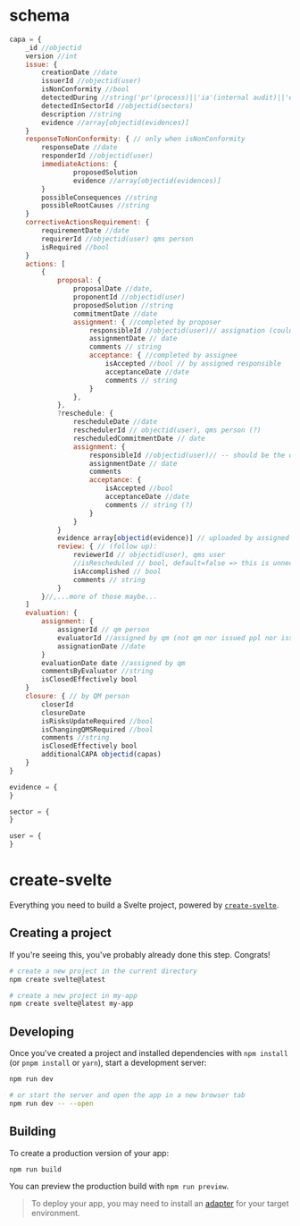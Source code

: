# schema
```js
capa = {
	_id //objectid
	version //int
	issue: {
		creationDate //date
		issuerId //objectid(user)
		isNonConformity //bool
		detectedDuring //string('pr'(process)||'ia'(internal audit)||'ea'(external audit))
		detectedInSectorId //objectid(sectors)
		description //string
		evidence //array[objectid(evidences)]
	}
    responseToNonConformity: { // only when isNonConformity
		responseDate //date
		responderId //objectid(user)
		immediateActions: {
				proposedSolution
				evidence //array[objectid(evidences)]	
		}
		possibleConsequences //string
		possibleRootCauses //string
    }
    correctiveActionsRequirement: {
		requirementDate //date
		requirerId //objectid(user) qms person
		isRequired //bool
	}
    actions: [
        {
            proposal: {
                proposalDate //date,
                proponentId //objectid(user)
                proposedSolution //string
                commitmentDate //date
                assignment: { //completed by proposer
                    responsibleId //objectid(user)// assignation (could be self-assigned):
                    assignmentDate // date
                    comments // string
                    acceptance: { //completed by assignee
                        isAccepted //bool // by assigned responsible
                        acceptanceDate //date
                        comments // string 
                    }
                },
            },
            ?reschedule: {
                rescheduleDate //date
                reschedulerId // objectid(user), qms person (?)
                rescheduledCommitmentDate // date
                assignment: {
                    responsibleId //objectid(user)// -- should be the original proposer now, to make sure and avoid blaming someone else!
                    assignmentDate // date
                    comments
                    acceptance: {
                        isAccepted //bool
                        acceptanceDate //date
                        comments // string (?)
                    }
                }
            }
            evidence array[objectid(evidence)] // uploaded by assigned person or by creator
            review: { // (follow up):
                reviewerId // objectid(user), qms user
                //isRescheduled // bool, default=false => this is unnecesary probably... i just need the 'reschedule' field to know this... if it exists, then it has been rescheduled already, no need to check here
                isAccomplished // bool
                comments // string
            }
        }//,...more of those maybe...
    ]
    evaluation: {
        assignment: {
            assignerId // qm person
            evaluatorId //assigned by qm (not qm nor issued ppl nor issuer, right?)
            assignationDate //date
        }
		evaluationDate date //assigned by qm
		commentsByEvaluator //string
		isClosedEffectively bool
	}
	closure: { // by QM person
        closerId
        closureDate
		isRisksUpdateRequired //bool
		isChangingQMSRequired //bool
		comments //string
		isClosedEffectively bool
		additionalCAPA objectid(capas)
	}
}

evidence = {
}

sector = {
}

user = {
}

```


# create-svelte

Everything you need to build a Svelte project, powered by [`create-svelte`](https://github.com/sveltejs/kit/tree/master/packages/create-svelte).

## Creating a project

If you're seeing this, you've probably already done this step. Congrats!

```bash
# create a new project in the current directory
npm create svelte@latest

# create a new project in my-app
npm create svelte@latest my-app
```

## Developing

Once you've created a project and installed dependencies with `npm install` (or `pnpm install` or `yarn`), start a development server:

```bash
npm run dev

# or start the server and open the app in a new browser tab
npm run dev -- --open
```

## Building

To create a production version of your app:

```bash
npm run build
```

You can preview the production build with `npm run preview`.

> To deploy your app, you may need to install an [adapter](https://kit.svelte.dev/docs/adapters) for your target environment.
